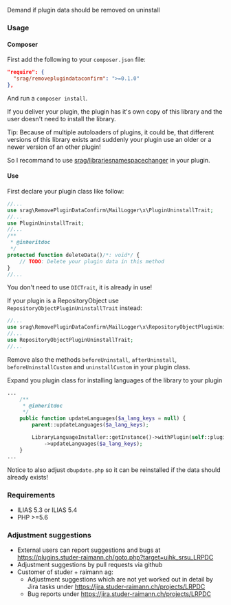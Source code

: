 Demand if plugin data should be removed on uninstall

### Usage

#### Composer
First add the following to your `composer.json` file:
```json
"require": {
  "srag/removeplugindataconfirm": ">=0.1.0"
},
```

And run a `composer install`.

If you deliver your plugin, the plugin has it's own copy of this library and the user doesn't need to install the library.

Tip: Because of multiple autoloaders of plugins, it could be, that different versions of this library exists and suddenly your plugin use an older or a newer version of an other plugin!

So I recommand to use [srag/librariesnamespacechanger](https://packagist.org/packages/srag/librariesnamespacechanger) in your plugin.

#### Use
First declare your plugin class like follow:
```php
//...
use srag\RemovePluginDataConfirm\MailLogger\x\PluginUninstallTrait;
//...
use PluginUninstallTrait;
//...
/**
 * @inheritdoc
 */
protected function deleteData()/*: void*/ {
    // TODO: Delete your plugin data in this method
}
//...
```
You don't need to use `DICTrait`, it is already in use!

If your plugin is a RepositoryObject use `RepositoryObjectPluginUninstallTrait` instead:
```php
//...
use srag\RemovePluginDataConfirm\MailLogger\x\RepositoryObjectPluginUninstallTrait;
//...
use RepositoryObjectPluginUninstallTrait;
//...
```

Remove also the methods `beforeUninstall`, `afterUninstall`, `beforeUninstallCustom` and `uninstallCustom` in your plugin class.

Expand you plugin class for installing languages of the library to your plugin
```php
...
	/**
	 * @inheritdoc
	 */
	public function updateLanguages($a_lang_keys = null) {
		parent::updateLanguages($a_lang_keys);

		LibraryLanguageInstaller::getInstance()->withPlugin(self::plugin())->withLibraryLanguageDirectory(__DIR__ . "/../vendor/srag/removeplugindataconfirm/lang")
			->updateLanguages($a_lang_keys);
	}
...
```

Notice to also adjust `dbupdate.php` so it can be reinstalled if the data should already exists!

### Requirements
* ILIAS 5.3 or ILIAS 5.4
* PHP >=5.6

### Adjustment suggestions
* External users can report suggestions and bugs at https://plugins.studer-raimann.ch/goto.php?target=uihk_srsu_LRPDC
* Adjustment suggestions by pull requests via github
* Customer of studer + raimann ag: 
	* Adjustment suggestions which are not yet worked out in detail by Jira tasks under https://jira.studer-raimann.ch/projects/LRPDC
	* Bug reports under https://jira.studer-raimann.ch/projects/LRPDC
